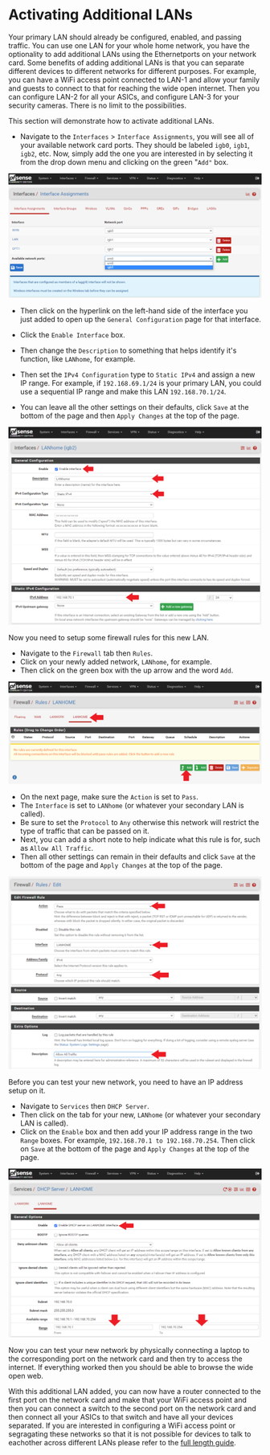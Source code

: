 # Activating Additional LANs
Your primary LAN should already be configured, enabled, and passing traffic. You can use one LAN for your whole home network, you have the optionality to add additional LANs using the Ethernetports on your network card. Some benefits of adding additional LANs is that you can separate different devices to different networks for different purposes. For example, you can have a WiFi access point connected to LAN-1 and allow your family and guests to connect to that for reaching the wide open internet. Then you can configure LAN-2 for all your ASICs, and configure LAN-3 for your security cameras. There is no limit to the possibilities. 

This section will demonstrate how to activate additional LANs. 

- Navigate to the `Interfaces` > `Interface Assignments`, you will see all of your available network card ports. They should be labeled `igb0`, `igb1`, `igb2`, etc. Now, simply add the one you are interested in by selecting it from the drop down menu and clicking on the green "`Add"` box.

![](assets/pfSenseAdvancedConfig0.png)

- Then click on the hyperlink on the left-hand side of the interface you just added to open up the `General Configuration` page for that interface. 

- Click the `Enable Interface` box.

- Then change the `Description` to something that helps identify it's function, like `LANhome`, for example. 

- Then set the `IPv4 Configuration` type to `Static IPv4` and assign a new IP range. For example, if `192.168.69.1/24` is your primary LAN, you could use a sequential IP range and make this LAN `192.168.70.1/24`. 

- You can leave all the other settings on their defaults, click `Save` at the bottom of the page and then `Apply Changes` at the top of the page.

![](assets/pfSenseAdvancedConfig1.png) 

Now you need to setup some firewall rules for this new LAN. 

- Navigate to the `Firewall` tab then `Rules`. 
- Click on your newly added network, `LANhome`, for example. 
- Then click on the green box with the up arrow and the word `Add`. 

![](assets/pfSenseAdvancedConfig2.png)

- On the next page, make sure the `Action` is set to `Pass`.
- The `Interface` is set to `LANhome` (or whatever your secondary LAN is called).
- Be sure to set the `Protocol` to `Any` otherwise this network will restrict the type of traffic that can be passed on it. 
- Next, you can add a short note to help indicate what this rule is for, such as `Allow All Traffic`. 
- Then all other settings can remain in their defaults and click `Save` at the bottom of the page and `Apply Changes` at the top of the page.

![](assets/pfSenseAdvancedConfig3.png)

Before you can test your new network, you need to have an IP address setup on it. 

- Navigate to `Services` then `DHCP Server`. 
- Then click on the tab for your new, `LANhome` (or whatever your secondary LAN is called). 
- Click on the `Enable` box and then add your IP address range in the two `Range` boxes. For example, `192.168.70.1 to 192.168.70.254`. Then click on `Save` at the bottom of the page and `Apply Changes` at the top of the page.

![](assets/pfSenseAdvancedConfig4.png)

Now you can test your new network by physically connecting a laptop to the corresponding port on the network card and then try to access the internet. If everything worked then you should be able to browse the wide open web. 

With this additional LAN added, you can now have a router connected to the first port on the network card and make that your WiFi access point and then you can connect a switch to the second port on the network card and then connect all your ASICs to that switch and have all your devices separated. If you are interested in configuring a WiFi access point or segragating these networks so that it is not possible for devices to talk to eachother across different LANs please refer to the [full length guide](https://www.econoalchemist.com/post/bitcoin-home-mining-network-privacy/).
